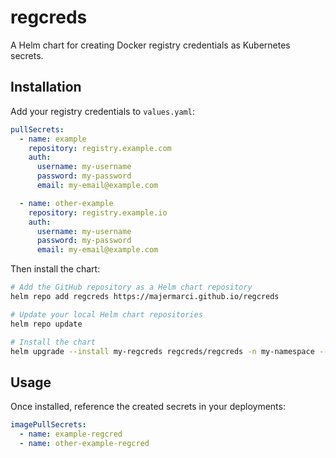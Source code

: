 # regcreds

A Helm chart for creating Docker registry credentials as Kubernetes secrets.

## Installation

Add your registry credentials to `values.yaml`:

```yaml
pullSecrets:
  - name: example
    repository: registry.example.com
    auth:
      username: my-username
      password: my-password
      email: my-email@example.com

  - name: other-example
    repository: registry.example.io
    auth:
      username: my-username
      password: my-password
      email: my-email@example.com
```

Then install the chart:

```bash
# Add the GitHub repository as a Helm chart repository
helm repo add regcreds https://majermarci.github.io/regcreds

# Update your local Helm chart repositories
helm repo update

# Install the chart
helm upgrade --install my-regcreds regcreds/regcreds -n my-namespace --create-namespace
```

## Usage

Once installed, reference the created secrets in your deployments:

```yaml
imagePullSecrets:
  - name: example-regcred
  - name: other-example-regcred
```
